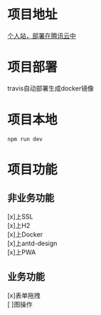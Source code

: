 # 项目地址

[个人站，部署在腾讯云中](https://www.afncn.com/ "个人站")

# 项目部署

travis自动部署生成docker镜像

# 项目本地

```
npm run dev
```

# 项目功能

## 非业务功能

[x]上SSL  
[x]上H2  
[x]上Docker  
[x]上antd-design  
[x]上PWA  

## 业务功能

[x]表单拖拽  
[ ]图操作